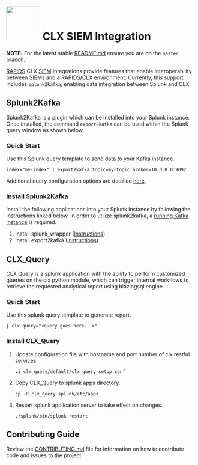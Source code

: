 # <div align="left"><img src="https://rapids.ai/assets/images/rapids_logo.png" width="90px"/>&nbsp;CLX SIEM Integration</div>

**NOTE:** For the latest stable [README.md](https://github.com/rapidsai/clx/blob/master/README.md) ensure you are on the `master` branch.

[RAPIDS](https://rapids.ai) CLX [SIEM](https://en.wikipedia.org/wiki/Security_information_and_event_management) Integrations provide features that enable interoperability between SIEMs and a RAPIDS/CLX environment. Currently, this support includes `splunk2kafka`, enabling data integration between Splunk and CLX.

## Splunk2Kafka

Splunk2Kafka is a plugin which can be installed into your Splunk instance. Once installed, the command `export2kafka` can be used within the Splunk query window as shown below.

### Quick Start

Use this Splunk query template to send data to your Kafka instance.
```
index="my-index" | export2kafka topic=my-topic broker=10.0.0.0:9092
```

Additional query configuration options are detailed [here](https://github.com/rapidsai/clx/blob/master/splunk2kafka/export2kafka/README.md).

### Install Splunk2Kafka

Install the following applications into your Splunk instance by following the instructions linked below. 
In order to utilize splunk2kafka, a [running Kafka instance](https://kafka.apache.org/quickstart) is required.

1. Install splunk_wrapper ([Instructions](https://github.com/rapidsai/clx/blob/master/splunk2kafka/splunk_wrapper/README.md))
2. Install export2kafka ([Instructions](https://github.com/rapidsai/clx-siem-integration/blob/master/splunk2kafka/export2kafka/README.md))


## CLX_Query

CLX Query is a splunk application with the ability to perform customized queries on the clx python module, which can trigger internal workflows to retrieve the requested analytical report using blazingsql engine.

### Quick Start

Use this splunk query template to generate report.
```
| clx query="<query goes here...>"
```

### Install CLX_Query

1. Update configuration file with hostname and port number of clx restful services.

    ```aidl
    vi clx_query/default/clx_query_setup.conf
    ```
2. Copy CLX_Query to splunk apps directory.

    ```aidl
    cp -R clx_query splunk/etc/apps
    ```
3. Restart splunk application server to take effect on changes.

    ```aidl
    ./splunk/bin/splunk restart
    ```



## Contributing Guide

Review the [CONTRIBUTING.md](https://github.com/rapidsai/clx/blob/master/CONTRIBUTING.md) file for information on how to contribute code and issues to the project.
